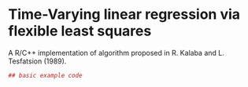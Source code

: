 <!-- README.md is generated from README.Rmd. Please edit that file -->
Time-Varying linear regression via flexible least squares
=========================================================

A R/C++ implementation of algorithm proposed in R. Kalaba and L. Tesfatsion (1989).

``` r
## basic example code
```
